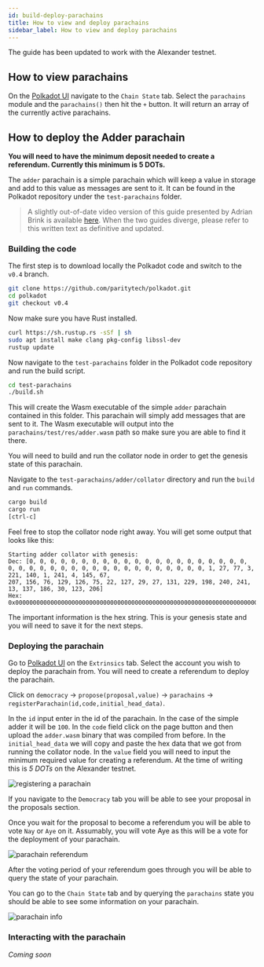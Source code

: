 ```yaml
---
id: build-deploy-parachains
title: How to view and deploy parachains
sidebar_label: How to view and deploy parachains
---
```


The guide has been updated to work with the Alexander testnet.

## How to view parachains

On the [Polkadot UI](https://polkadot.js.org/apps/#/explorer) navigate to the `Chain State` tab.
Select the `parachains` module and the `parachains()` then hit the `+` button. It will return an
array of the currently active parachains.

## How to deploy the Adder parachain

**You will need to have the minimum deposit needed to create a referendum. Currently this minimum is
5 DOTs.**

The `adder` parachain is a simple parachain which will keep a value in storage and add to this value
as messages are sent to it. It can be found in the Polkadot repository under the `test-parachains`
folder.

> A slightly out-of-date video version of this guide presented by Adrian Brink is available
> [here](https://www.youtube.com/watch?v=pDqkzvA4C0E). When the two guides diverge, please refer to
> this written text as definitive and updated.

### Building the code

The first step is to download locally the Polkadot code and switch to the `v0.4` branch.

```bash
git clone https://github.com/paritytech/polkadot.git
cd polkadot
git checkout v0.4
```

Now make sure you have Rust installed.

```bash
curl https://sh.rustup.rs -sSf | sh
sudo apt install make clang pkg-config libssl-dev
rustup update
```

Now navigate to the `test-parachains` folder in the Polkadot code repository and run the build
script.

```bash
cd test-parachains
./build.sh
```

This will create the Wasm executable of the simple `adder` parachain contained in this folder. This
parachain will simply add messages that are sent to it. The Wasm executable will output into the
`parachains/test/res/adder.wasm` path so make sure you are able to find it there.

You will need to build and run the collator node in order to get the genesis state of this
parachain.

Navigate to the `test-parachains/adder/collator` directory and run the `build` and `run` commands.

```bash
cargo build
cargo run
[ctrl-c]
```

Feel free to stop the collator node right away. You will get some output that looks like this:

```
Starting adder collator with genesis:
Dec: [0, 0, 0, 0, 0, 0, 0, 0, 0, 0, 0, 0, 0, 0, 0, 0, 0, 0, 0, 0, 0, 0, 0, 0, 0, 0, 0, 0, 0, 0, 0, 0, 0, 0, 0, 0, 0, 0, 0, 0, 1, 27, 77, 3, 221, 140, 1, 241, 4, 145, 67,
207, 156, 76, 129, 126, 75, 22, 127, 29, 27, 131, 229, 198, 240, 241, 13, 137, 186, 30, 123, 206]
Hex: 0x00000000000000000000000000000000000000000000000000000000000000000000000000000000011b4d03dd8c01f1049143cf9c4c817e4b167f1d1b83e5c6f0f10d89ba1e7bce
```

The important information is the hex string. This is your genesis state and you will need to save it
for the next steps.

### Deploying the parachain

Go to [Polkadot UI](https://polkadot.js.org/apps/#/extrinsics) on the `Extrinsics` tab. Select the
account you wish to deploy the parachain from. You will need to create a referendum to deploy the
parachain.

Click on `democracy` -> `propose(proposal,value)` -> `parachains` ->
`registerParachain(id,code,initial_head_data)`.

In the `id` input enter in the id of the parachain. In the case of the simple adder it will be
`100`. In the `code` field click on the page button and then upload the `adder.wasm` binary that was
compiled from before. In the `initial_head_data` we will copy and paste the hex data that we got
from running the collator node. In the `value` field you will need to input the minimum required
value for creating a referendum. At the time of writing this is _5 DOTs_ on the Alexander testnet.

![registering a parachain](assets/parachain/register.png)

If you navigate to the `Democracy` tab you will be able to see your proposal in the proposals
section.

Once you wait for the proposal to become a referendum you will be able to vote `Nay` or `Aye` on it.
Assumably, you will vote Aye as this will be a vote for the deployment of your parachain.

![parachain referendum](assets/parachain/referendum.png)

After the voting period of your referendum goes through you will be able to query the state of your
parachain.

You can go to the `Chain State` tab and by querying the `parachains` state you should be able to see
some information on your parachain.

![parachain info](assets/parachain/info.png)

### Interacting with the parachain

_Coming soon_

